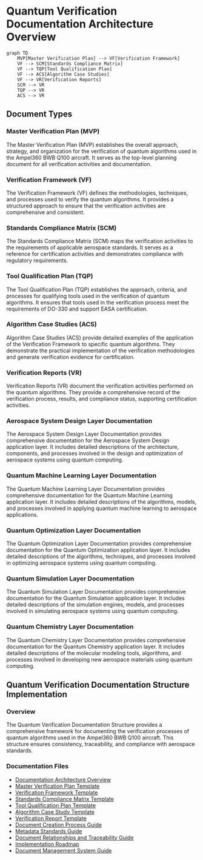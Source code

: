 # Quantum Verification Documentation Architecture Overview

```mermaid
graph TD
    MVP[Master Verification Plan] --> VF[Verification Framework]
    VF --> SCM[Standards Compliance Matrix]
    VF --> TQP[Tool Qualification Plan]
    VF --> ACS[Algorithm Case Studies]
    VF --> VR[Verification Reports]
    SCM --> VR
    TQP --> VR
    ACS --> VR
```

## Document Types

### Master Verification Plan (MVP)
The Master Verification Plan (MVP) establishes the overall approach, strategy, and organization for the verification of quantum algorithms used in the Ampel360 BWB Q100 aircraft. It serves as the top-level planning document for all verification activities and documentation.

### Verification Framework (VF)
The Verification Framework (VF) defines the methodologies, techniques, and processes used to verify the quantum algorithms. It provides a structured approach to ensure that the verification activities are comprehensive and consistent.

### Standards Compliance Matrix (SCM)
The Standards Compliance Matrix (SCM) maps the verification activities to the requirements of applicable aerospace standards. It serves as a reference for certification activities and demonstrates compliance with regulatory requirements.

### Tool Qualification Plan (TQP)
The Tool Qualification Plan (TQP) establishes the approach, criteria, and processes for qualifying tools used in the verification of quantum algorithms. It ensures that tools used in the verification process meet the requirements of DO-330 and support EASA certification.

### Algorithm Case Studies (ACS)
Algorithm Case Studies (ACS) provide detailed examples of the application of the Verification Framework to specific quantum algorithms. They demonstrate the practical implementation of the verification methodologies and generate verification evidence for certification.

### Verification Reports (VR)
Verification Reports (VR) document the verification activities performed on the quantum algorithms. They provide a comprehensive record of the verification process, results, and compliance status, supporting certification activities.

### Aerospace System Design Layer Documentation
The Aerospace System Design Layer Documentation provides comprehensive documentation for the Aerospace System Design application layer. It includes detailed descriptions of the architecture, components, and processes involved in the design and optimization of aerospace systems using quantum computing.

### Quantum Machine Learning Layer Documentation
The Quantum Machine Learning Layer Documentation provides comprehensive documentation for the Quantum Machine Learning application layer. It includes detailed descriptions of the algorithms, models, and processes involved in applying quantum machine learning to aerospace applications.

### Quantum Optimization Layer Documentation
The Quantum Optimization Layer Documentation provides comprehensive documentation for the Quantum Optimization application layer. It includes detailed descriptions of the algorithms, techniques, and processes involved in optimizing aerospace systems using quantum computing.

### Quantum Simulation Layer Documentation
The Quantum Simulation Layer Documentation provides comprehensive documentation for the Quantum Simulation application layer. It includes detailed descriptions of the simulation engines, models, and processes involved in simulating aerospace systems using quantum computing.

### Quantum Chemistry Layer Documentation
The Quantum Chemistry Layer Documentation provides comprehensive documentation for the Quantum Chemistry application layer. It includes detailed descriptions of the molecular modeling tools, algorithms, and processes involved in developing new aerospace materials using quantum computing.

## Quantum Verification Documentation Structure Implementation

### Overview

The Quantum Verification Documentation Structure provides a comprehensive framework for documenting the verification processes of quantum algorithms used in the Ampel360 BWB Q100 aircraft. This structure ensures consistency, traceability, and compliance with aerospace standards.

### Documentation Files

- [Documentation Architecture Overview](./docs/architecture/overview.md)
- [Master Verification Plan Template](./docs/templates/master-verification-plan.md)
- [Verification Framework Template](./docs/templates/verification-framework.md)
- [Standards Compliance Matrix Template](./docs/templates/standards-compliance-matrix.md)
- [Tool Qualification Plan Template](./docs/templates/tool-qualification-plan.md)
- [Algorithm Case Study Template](./docs/templates/algorithm-case-study.md)
- [Verification Report Template](./docs/templates/verification-report.md)
- [Document Creation Process Guide](./docs/templates/document-creation-process.md)
- [Metadata Standards Guide](./docs/templates/metadata-standards.md)
- [Document Relationships and Traceability Guide](./docs/templates/document-relationships.md)
- [Implementation Roadmap](./docs/templates/implementation-roadmap.md)
- [Document Management System Guide](./docs/templates/document-management-system.md)
